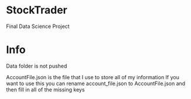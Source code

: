 # StockTrader
Final Data Science Project

# Info
Data folder is not pushed 

AccountFile.json is the file that I use to store all of my information 
If you want to use this you can rename account_file.json to AccountFile.json and then fill in all of the missing keys 
